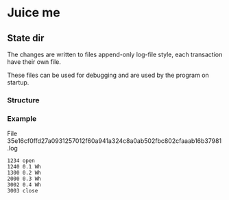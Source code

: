 # Juice me

## State dir

The changes are written to files append-only log-file style, each transaction have their own file.

These files can be used for debugging and are used by the program on startup.

### Structure
<timestamp> <command>

### Example
File 35e16cf0ffd27a0931257012f60a941a324c8a0ab502fbc802cfaaab16b37981.log

```
1234 open
1240 0.1 Wh
1300 0.2 Wh
2000 0.3 Wh
3002 0.4 Wh
3003 close
```
